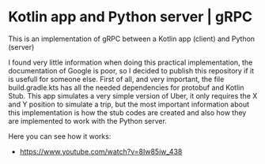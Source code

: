 # Kotlin app and Python server | gRPC
 This is an implementation of gRPC between a Kotlin app (client) and Python (server)
 
 I found very little information when doing this practical implementation, the documentation of Google is poor, so I decided to publish this repository if it is usefull for someone else. First of all, and very important, the file build.gradle.kts has all the needed dependencies for protobuf and Kotlin Stub. This app simulates a very simple version of Uber, it only requires the X and Y position to simulate a trip, but the most important information about this implementation is how the stub codes are created and also how they are implemented to work with the Python server.

Here you can see how it works:
- https://www.youtube.com/watch?v=8Iw85iw_438
